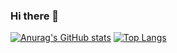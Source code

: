 ### Hi there 👋

[![Anurag's GitHub stats](https://github-readme-stats.vercel.app/api?username=amoralchik&theme=github_dark&show_icons=true&count_private=true)](https://github.com/anuraghazra/github-readme-stats)
[![Top Langs](https://github-readme-stats.vercel.app/api/top-langs/?username=amoralchik&theme=github_dark&show_icons=true&layout=compact)](https://github.com/anuraghazra/github-readme-stats)
<!--
**Amoralchik/Amoralchik** is a ✨ _special_ ✨ repository because its `README.md` (this file) appears on your GitHub profile.

Here are some ideas to get you started:

- 🔭 I’m currently working on ...
- 🌱 I’m currently learning ...
- 👯 I’m looking to collaborate on ...
- 🤔 I’m looking for help with ...
- 💬 Ask me about ...
- 📫 How to reach me: ...
- 😄 Pronouns: ...
- ⚡ Fun fact: ...
-->
